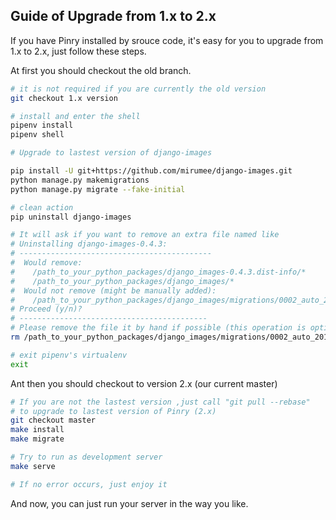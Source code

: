 Guide of Upgrade from 1.x to 2.x
---------------------------------------

If you have Pinry installed by srouce code, it's easy for
you to upgrade from 1.x to 2.x, just follow these steps.

At first you should checkout the old branch.

```bash
# it is not required if you are currently the old version
git checkout 1.x version

# install and enter the shell
pipenv install 
pipenv shell

# Upgrade to lastest version of django-images

pip install -U git+https://github.com/mirumee/django-images.git
python manage.py makemigrations
python manage.py migrate --fake-initial

# clean action
pip uninstall django-images

# It will ask if you want to remove an extra file named like
# Uninstalling django-images-0.4.3:
# -------------------------------------------
#  Would remove:
#    /path_to_your_python_packages/django_images-0.4.3.dist-info/*
#    /path_to_your_python_packages/django_images/*
#  Would not remove (might be manually added):
#    /path_to_your_python_packages/django_images/migrations/0002_auto_20180826_0845.py
# Proceed (y/n)? 
# ------------------------------------------
# Please remove the file it by hand if possible (this operation is optional)
rm /path_to_your_python_packages/django_images/migrations/0002_auto_20180826_0845.py

# exit pipenv's virtualenv
exit
```

Ant then you should checkout to version 2.x (our current master) 

```bash
# If you are not the lastest version ,just call "git pull --rebase"
# to upgrade to lastest version of Pinry (2.x)
git checkout master
make install
make migrate

# Try to run as development server
make serve

# If no error occurs, just enjoy it

```

And now, you can just run your server in the way you like.

